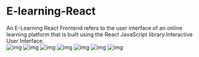 # E-learning-React
An E-Learning React Frontend refers to the user interface of an online learning platform that is built using the React JavaScript library.Interactive User Interface.
<br>
<img src="http://linkedin.com/in/mahee-jaiswal-a82197217/details/projects/1373229416/multiple-media-viewer/?profileId=ACoAADaqikIBAWsX8KaXW0fYLLTiYGDps1_damM&treasuryMediaId=1738687502618" alt="img"><img>
<img src="https://media.licdn.com/dms/image/v2/D562DAQGHtTRt-1AbmQ/profile-treasury-image-shrink_800_800/profile-treasury-image-shrink_800_800/0/1738687331043?e=1753704000&v=beta&t=kkQ9x8ZXilEZClukA3Cy2GGWc_uZwKBI2GiFfHgJeps" alt="img"><img>
<img src="https://media.licdn.com/dms/image/v2/D562DAQEpfubQwsNfvQ/profile-treasury-image-shrink_800_800/profile-treasury-image-shrink_800_800/0/1738687356728?e=1753704000&v=beta&t=EhKkiIs-2msYI54WetlG5vqtUSLntSYoWUQfVVm2bj4" alt="img"><img>
<img src="https://media.licdn.com/dms/image/v2/D562DAQEGQnRzz8KyeQ/profile-treasury-image-shrink_800_800/profile-treasury-image-shrink_800_800/0/1738687374297?e=1753704000&v=beta&t=weaiHTRT96dg4a7DFB71p5eiXXEaJJvvWvk0bEFCUkM" alt="img"><img>
<img src="https://media.licdn.com/dms/image/v2/D562DAQHzJ6a-A8lraw/profile-treasury-image-shrink_800_800/profile-treasury-image-shrink_800_800/0/1738687394011?e=1753704000&v=beta&t=7-eWVINO8gadxoWM4eWnXZgVNxrYR2Q9C2sIa7Z2TeA" alt="img"><img>
<img src="https://media.licdn.com/dms/image/v2/D562DAQF5hn5OWqrCRg/profile-treasury-image-shrink_800_800/profile-treasury-image-shrink_800_800/0/1738687410097?e=1753704000&v=beta&t=MpaEoJE5ED18f3GaXM4UAa8nMfY0Fks4_JdZ_lFDREM" alt="img"><img>
<img src="https://media.licdn.com/dms/image/v2/D562DAQHQoYURIUUg4A/profile-treasury-image-shrink_800_800/profile-treasury-image-shrink_800_800/0/1738687430637?e=1753704000&v=beta&t=Q4suSE07IYUiCcs3BXOiXIZ1KVnvehkrcq9R7ASK6iw" alt="img"><img>


